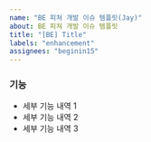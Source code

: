 ```yaml
---
name: "BE 피쳐 개발 이슈 템플릿(Jay)"
about: BE 피쳐 개발 이슈 템플릿
title: "[BE] Title"
labels: "enhancement"
assignees: "beginin15"
---
```


### 기능

- 세부 기능 내역 1
- 세부 기능 내역 2
- 세부 기능 내역 3

